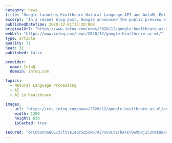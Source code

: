 ```yaml
---
category: news
title: "Google Launches Healthcare Natural Language API and AutoML Entity Extraction for Healthcare"
excerpt: "In a recent blog post, Google announced the public preview of two new fully-managed AI tools: Healthcare Natural Language API and AutoML Entity Extraction for Healthcare. Both tools can assist healthcare professionals in reviewing and analyzing medical documents in a repeatable,"
publishedDateTime: 2020-12-01T15:20:00Z
originalUrl: "https://www.infoq.com/news/2020/12/google-healthcare-ai-ml/"
webUrl: "https://www.infoq.com/news/2020/12/google-healthcare-ai-ml/"
type: article
quality: 31
heat: 31
published: false

provider:
  name: InfoQ
  domain: infoq.com

topics:
  - Natural Language Processing
  - AI
  - AI in Healthcare

images:
  - url: "https://res.infoq.com/news/2020/12/google-healthcare-ai-ml/en/headerimage/croppted-Healthcare_Natural_Language_API.max-800x800-1606679585045.jpg"
    width: 1200
    height: 630
    isCached: true

secured: "oTCn6unUGQ0E/z7ltVeIeqY5q5cN67AZPxuvLt1TbAYEY0wMDxj253nmzUBkx6wYP2AsVg8NTW13rM0QsZxLGvfOCh/XSzqvKayLKpux35h3owTHusxcMyK2YatbaRuNqJTWK/M75dgjnII+zCIkskDDDlHH4HvxNwZgi/qphIQNFlFrJmjRo4bqnurZK0c8ULXXPTRq4rkL1egkg77Za+dcXKE/pfVN6cVFECOIC3r+GDMsm6Mb0PY0ZdaG1d9xm8ihFb+Y7IeVokyCloj1Dvfy8Z7IE8/XNIpHQHOo/bY8EvXOSCDfUWmyPEofoRRcIP3SczhUHDVSwMgNgzLhECKj0ap+SkwXri+Qiv2S4RQ=;1xSvTsHacqGfJFhDKJEOkw=="
---
```


